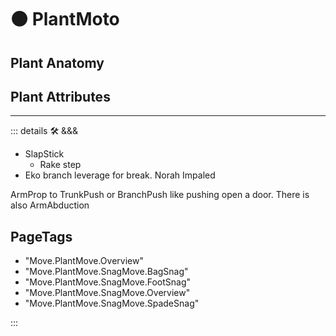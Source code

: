# 🟠 <move>PlantMoto</move>

## Plant Anatomy

## Plant Attributes

---

<!-- =================================================== -->
<!-- =================================================== -->
<!-- =================================================== -->
<!-- =================================================== -->
<!-- =================================================== -->
::: details 🛠 <dev>&&&</dev>

- SlapStick
    - Rake step
- Eko branch leverage for break. Norah Impaled

ArmProp to TrunkPush or BranchPush like pushing open a door. There is also ArmAbduction

<h2>PageTags</h2>

- "Move.PlantMove.Overview"
- "Move.PlantMove.SnagMove.BagSnag"
- "Move.PlantMove.SnagMove.FootSnag"
- "Move.PlantMove.SnagMove.Overview"
- "Move.PlantMove.SnagMove.SpadeSnag"

:::
